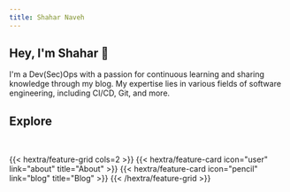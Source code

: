 ```yaml
---
title: Shahar Naveh
---
```


## Hey, I'm Shahar 👋
I'm a Dev(Sec)Ops with a passion for continuous learning and sharing knowledge through my blog. My expertise lies in various fields of software engineering, including CI/CD, Git, and more.

## Explore
<br />

{{< hextra/feature-grid cols=2 >}}
  {{< hextra/feature-card icon="user" link="about" title="About" >}}
  {{< hextra/feature-card icon="pencil" link="blog" title="Blog" >}}
{{< /hextra/feature-grid >}}
